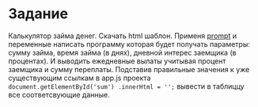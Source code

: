 # Задание

Калькулятор займа денег. Скачать html шаблон. Применя [prompt](https://learn.javascript.ru/uibasic#prompt) и переменные написать программу которая будет получать параметры: сумму займа, время займа (в днях), дневной интерес заемщика (в процентах). И выводить ежедневные вылаты учитывая процент заемщика и сумму переплаты. Подставив правильные значения к уже существующим ссылкам в app.js проекта `document.getElementById('sum') .innerHtml = '';` вывести в таблиццу все соответсвующие данные.
